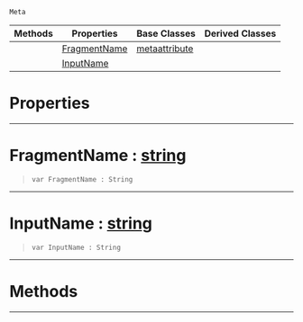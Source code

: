  `Meta`

|Methods|Properties|Base Classes|Derived Classes|
|---|---|---|---|
| |[ FragmentName](https://github.com/ArendDanielek/ZeroDocsTest/blob/master/code_reference/class_reference/metashaderinput.markdown#fragmentname-zero-engine)|[metaattribute](https://github.com/ArendDanielek/ZeroDocsTest/blob/master/code_reference/class_reference/metaattribute.markdown)| |
| |[ InputName](https://github.com/ArendDanielek/ZeroDocsTest/blob/master/code_reference/class_reference/metashaderinput.markdown#inputname-zero-engine-do)| | |


 #  Properties


---  
 #  FragmentName : [string](https://github.com/ArendDanielek/ZeroDocsTest/blob/master/code_reference/zilch_base_types/string.markdown)

> 
> ``` lang=cpp, name=Zilch
> var FragmentName : String


---  
 #  InputName : [string](https://github.com/ArendDanielek/ZeroDocsTest/blob/master/code_reference/zilch_base_types/string.markdown)

> 
> ``` lang=cpp, name=Zilch
> var InputName : String


---  
 #  Methods


---  
 
  
  
  
  
  
  
  

 